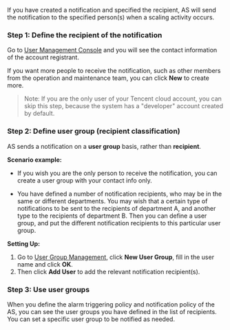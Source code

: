 If you have created a notification and specified the recipient, AS will send the notification to the specified person(s) when a scaling activity occurs.

### Step 1:  Define the recipient of the notification

Go to [User Management Console](https://console.qcloud.com/cam) and you will see the contact information of the account registrant.

If you want more people to receive the notification, such as other members from the operation and maintenance team, you can click **New** to create more.

> Note:
> If you are the only user of your Tencent cloud account, you can skip this step, because the system has a "developer" account created by default.

### Step 2:  Define user group (recipient classification)

AS sends a notification on a **user group** basis, rather than **recipient**.

**Scenario example:**

- If you wish you are the only person to receive the notification, you can create a user group with your contact info only.

- You have defined a number of notification recipients, who may be in the same or different departments. You may wish that a certain type of notifications to be sent to the recipients of department A, and another type to the recipients of department B. Then you can define a user group, and put the different notification recipients to this particular user group.

**Setting Up:**
1. Go to [User Group Management](https://console.qcloud.com/cam/groups), click **New User Group**, fill in the user name and click **OK**.
2. Then click **Add User** to add the relevant notification recipient(s).

### Step 3: Use user groups

When you define the alarm triggering policy and notification policy of the AS, you can see the user groups you have defined in the list of recipients. You can set a specific user group to be notified as needed.









